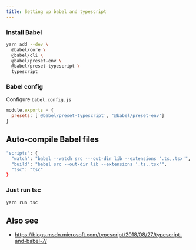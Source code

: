 ```yaml
---
title: Setting up babel and typescript
---
```


### Install Babel

```sh
yarn add --dev \
  @babel/core \
  @babel/cli \
  @babel/preset-env \
  @babel/preset-typescript \
  typescript
```

### Babel config

Configure `babel.config.js`

```javascript
module.exports = {
  presets: ['@babel/preset-typescript', '@babel/preset-env']
}
```

## Auto-compile Babel files

```sh
"scripts": {
  "watch": "babel --watch src ---out-dir lib --extensions '.ts,.tsx'",
  "build": "babel src --out-dir lib --extensions '.ts,.tsx'",
  "tsc": "tsc"
}
```

### Just run tsc

```sh
yarn run tsc
```

## Also see

- https://blogs.msdn.microsoft.com/typescript/2018/08/27/typescript-and-babel-7/
